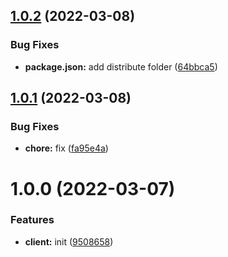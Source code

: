 ## [1.0.2](https://github.com/catchfashion/ssg-rest-client-nodejs/compare/v1.0.1...v1.0.2) (2022-03-08)


### Bug Fixes

* **package.json:** add distribute folder ([64bbca5](https://github.com/catchfashion/ssg-rest-client-nodejs/commit/64bbca5b129f6f6772f69d50d5497695e5d4832f))

## [1.0.1](https://github.com/catchfashion/ssg-rest-client-nodejs/compare/v1.0.0...v1.0.1) (2022-03-08)


### Bug Fixes

* **chore:** fix ([fa95e4a](https://github.com/catchfashion/ssg-rest-client-nodejs/commit/fa95e4a04ef3dbd5a084a2c327a3a1322a36f8ea))

# 1.0.0 (2022-03-07)


### Features

* **client:** init ([9508658](https://github.com/catchfashion/ssg-rest-client-nodejs/commit/9508658c78b95a11a82ccff47d2995db58e36617))
